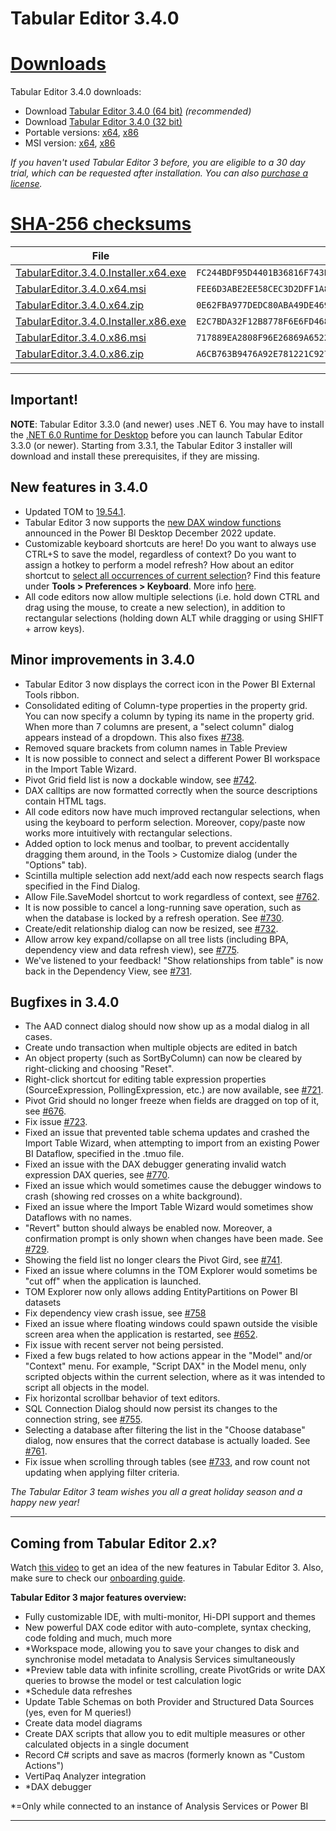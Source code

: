 # Tabular Editor 3.4.0

# [**Downloads**](#tab/downloads)

Tabular Editor 3.4.0 downloads:

- Download [Tabular Editor 3.4.0 (64 bit)](https://cdn.tabulareditor.com/files/TabularEditor.3.4.0.Installer.x64.exe) _(recommended)_
- Download [Tabular Editor 3.4.0 (32 bit)](https://cdn.tabulareditor.com/files/TabularEditor.3.4.0.Installer.x86.exe)
- Portable versions: [x64](https://cdn.tabulareditor.com/files/TabularEditor.3.4.0.x64.zip), [x86](https://cdn.tabulareditor.com/files/TabularEditor.3.4.0.x86.zip)
- MSI version: [x64](https://cdn.tabulareditor.com/files/TabularEditor.3.4.0.x64.msi), [x86](https://cdn.tabulareditor.com/files/TabularEditor.3.4.0.x86.msi)

_If you haven't used Tabular Editor 3 before, you are eligible to a 30 day trial, which can be requested after installation. You can also [purchase a license](https://tabulareditor.com/licensing)._

# [**SHA-256 checksums**](#tab/checksums)

| File                                                                                                                                                                                                               | SHA-256                                                            |
| ------------------------------------------------------------------------------------------------------------------------------------------------------------------------------------------------------------------ | ------------------------------------------------------------------ |
| [TabularEditor.3.4.0.Installer.x64.exe](https://cdn.tabulareditor.com/files/TabularEditor.3.4.0.Installer.x64.exe) | `FC244BDF95D4401B36816F743BF872E2533800DDC1EDD3FAA5679F20B584F762` |
| [TabularEditor.3.4.0.x64.msi](https://cdn.tabulareditor.com/files/TabularEditor.3.4.0.x64.msi)                                     | `FEE6D3ABE2EE58CEC3D2DFF1A83475347C70645AB3604B92FB3FBE586C9B01DD` |
| [TabularEditor.3.4.0.x64.zip](https://cdn.tabulareditor.com/files/TabularEditor.3.4.0.x64.zip)                                     | `0E62FBA977DEDC80ABA49DE469B8DDD8987C11641F722207A0CF6C03333D1682` |
| [TabularEditor.3.4.0.Installer.x86.exe](https://cdn.tabulareditor.com/files/TabularEditor.3.4.0.Installer.x86.exe) | `E2C7BDA32F12B8778F6E6FD468E6298061FE96D88CBCBC5629137B70100ECC88` |
| [TabularEditor.3.4.0.x86.msi](https://cdn.tabulareditor.com/files/TabularEditor.3.4.0.x86.msi)                                     | `717889EA2808F96E26869A6522D331F92935A7F3C7D50D51023A2127CADB2A98` |
| [TabularEditor.3.4.0.x86.zip](https://cdn.tabulareditor.com/files/TabularEditor.3.4.0.x86.zip)                                     | `A6CB763B9476A92E781221C9278DFB4D0813D81C0B951C0350E96FFBF86AE37E` |

***

## Important!

**NOTE**: Tabular Editor 3.3.0 (and newer) uses .NET 6. You may have to install the [.NET 6.0 Runtime for Desktop](https://dotnet.microsoft.com/en-us/download/dotnet/6.0/runtime) before you can launch Tabular Editor 3.3.0 (or newer). Starting from 3.3.1, the Tabular Editor 3 installer will download and install these prerequisites, if they are missing.

## New features in 3.4.0

- Updated TOM to [19.54.1](https://www.nuget.org/packages/Microsoft.AnalysisServices.NetCore.retail.amd64).
- Tabular Editor 3 now supports the [new DAX window functions](https://pbidax.wordpress.com/2022/12/15/introducing-dax-window-functions-part-1/) announced in the Power BI Desktop December 2022 update.
- Customizable keyboard shortcuts are here! Do you want to always use CTRL+S to save the model, regardless of context? Do you want to assign a hotkey to perform a model refresh? How about an editor shortcut to [select all occurrences of current selection](https://github.com/TabularEditor/TabularEditor3/issues/630)? Find this feature under **Tools > Preferences > Keyboard**. More info [here](xref:preferences#tabular-editor--keyboard).
- All code editors now allow multiple selections (i.e. hold down CTRL and drag using the mouse, to create a new selection), in addition to rectangular selections (holding down ALT while dragging or using SHIFT + arrow keys).

## Minor improvements in 3.4.0

- Tabular Editor 3 now displays the correct icon in the Power BI External Tools ribbon.
- Consolidated editing of Column-type properties in the property grid. You can now specify a column by typing its name in the property grid. When more than 7 columns are present, a "select column" dialog appears instead of a dropdown. This also fixes [#738](https://github.com/TabularEditor/TabularEditor3/issues/738).
- Removed square brackets from column names in Table Preview
- It is now possible to connect and select a different Power BI workspace in the Import Table Wizard.
- Pivot Grid field list is now a dockable window, see [#742](https://github.com/TabularEditor/TabularEditor3/issues/742).
- DAX calltips are now formatted correctly when the source descriptions contain HTML tags.
- All code editors now have much improved rectangular selections, when using the keyboard to perform selection. Moreover, copy/paste now works more intuitively with rectangular selections.
- Added option to lock menus and toolbar, to prevent accidentally dragging them around, in the Tools > Customize dialog (under the "Options" tab).
- Scintilla multiple selection add next/add each now respects search flags specified in the Find Dialog.
- Allow File.SaveModel shortcut to work regardless of context, see [#762](https://github.com/TabularEditor/TabularEditor3/issues/762).
- It is now possible to cancel a long-running save operation, such as when the database is locked by a refresh operation. See [#730](https://github.com/TabularEditor/TabularEditor3/issues/730).
- Create/edit relationship dialog can now be resized, see [#732](https://github.com/TabularEditor/TabularEditor3/issues/732).
- Allow arrow key expand/collapse on all tree lists (including BPA, dependency view and data refresh view), see [#775](https://github.com/TabularEditor/TabularEditor3/issues/775).
- We've listened to your feedback! "Show relationships from table" is now back in the Dependency View, see [#731](https://github.com/TabularEditor/TabularEditor3/issues/731).

## Bugfixes in 3.4.0

- The AAD connect dialog should now show up as a modal dialog in all cases.
- Create undo transaction when multiple objects are edited in batch
- An object property (such as SortByColumn) can now be cleared by right-clicking and choosing "Reset".
- Right-click shortcut for editing table expression properties (SourceExpression, PollingExpression, etc.) are now available, see [#721](https://github.com/TabularEditor/TabularEditor3/issues/721).
- Pivot Grid should no longer freeze when fields are dragged on top of it, see [#676](https://github.com/TabularEditor/TabularEditor3/issues/676).
- Fix issue [#723](https://github.com/TabularEditor/TabularEditor3/issues/723).
- Fixed an issue that prevented table schema updates and crashed the Import Table Wizard, when attempting to import from an existing Power BI Dataflow, specified in the .tmuo file.
- Fixed an issue with the DAX debugger generating invalid watch expression DAX queries, see [#770](https://github.com/TabularEditor/TabularEditor3/issues/770).
- Fixed an issue which would sometimes cause the debugger windows to crash (showing red crosses on a white background).
- Fixed an issue where the Import Table Wizard would sometimes show Dataflows with no names.
- "Revert" button should always be enabled now. Moreover, a confirmation prompt is only shown when changes have been made. See [#729](https://github.com/TabularEditor/TabularEditor3/issues/729).
- Showing the field list no longer clears the Pivot Gird, see [#741](https://github.com/TabularEditor/TabularEditor3/issues/741).
- Fixed an issue where columns in the TOM Explorer would sometims be "cut off" when the application is launched.
- TOM Explorer now only allows adding EntityPartitions on Power BI datasets
- Fix dependency view crash issue, see [#758](https://github.com/TabularEditor/TabularEditor3/issues/758)
- Fixed an issue where floating windows could spawn outside the visible screen area when the application is restarted, see [#652](https://github.com/TabularEditor/TabularEditor3/issues/652).
- Fix issue with recent server not being persisted.
- Fixed a few bugs related to how actions appear in the "Model" and/or "Context" menu. For example, "Script DAX" in the Model menu, only scripted objects within the current selection, where as it was intended to script all objects in the model.
- Fix horizontal scrollbar behavior of text editors.
- SQL Connection Dialog should now persist its changes to the connection string, see [#755](https://github.com/TabularEditor/TabularEditor3/issues/755).
- Selecting a database after filtering the list in the "Choose database" dialog, now ensures that the correct database is actually loaded. See [#761](https://github.com/TabularEditor/TabularEditor3/issues/761).
- Fix issue when scrolling through tables (see [#733](https://github.com/TabularEditor/TabularEditor3/issues/733), and row count not updating when applying filter criteria.

_The Tabular Editor 3 team wishes you all a great holiday season and a happy new year!_

---

## Coming from Tabular Editor 2.x?

Watch [this video](https://www.youtube.com/watch?v=pt3DdcjfImY) to get an idea of the new features in Tabular Editor 3. Also, make sure to check our [onboarding guide](https://docs.tabulareditor.com/onboarding/index.html).

**Tabular Editor 3 major features overview:**

- Fully customizable IDE, with multi-monitor, Hi-DPI support and themes
- New powerful DAX code editor with auto-complete, syntax checking, code folding and much, much more
- \*Workspace mode, allowing you to save your changes to disk and synchronise model metadata to Analysis Services simultaneously
- \*Preview table data with infinite scrolling, create PivotGrids or write DAX queries to browse the model or test calculation logic
- \*Schedule data refreshes
- Update Table Schemas on both Provider and Structured Data Sources (yes, even for M queries!)
- Create data model diagrams
- Create DAX scripts that allow you to edit multiple measures or other calculated objects in a single document
- Record C# scripts and save as macros (formerly known as "Custom Actions")
- VertiPaq Analyzer integration
- \*DAX debugger

\*=Only while connected to an instance of Analysis Services or Power BI

---
